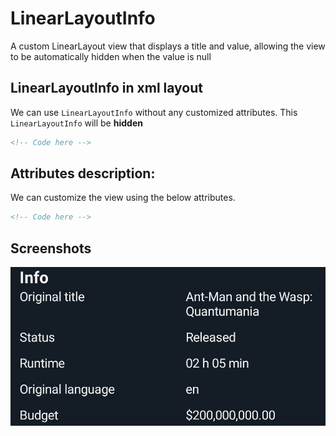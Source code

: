 # LinearLayoutInfo

A custom LinearLayout view that displays a title and value, allowing the view to be automatically hidden when the value is null

## LinearLayoutInfo in xml layout

We can use `LinearLayoutInfo` without any customized attributes. This `LinearLayoutInfo` will be
**hidden**

```xml
<!-- Code here -->
```    

## Attributes description:

We can customize the view using the below attributes.

```xml
<!-- Code here -->
```  

## Screenshots

![screenshot](screenshot/image.png)
